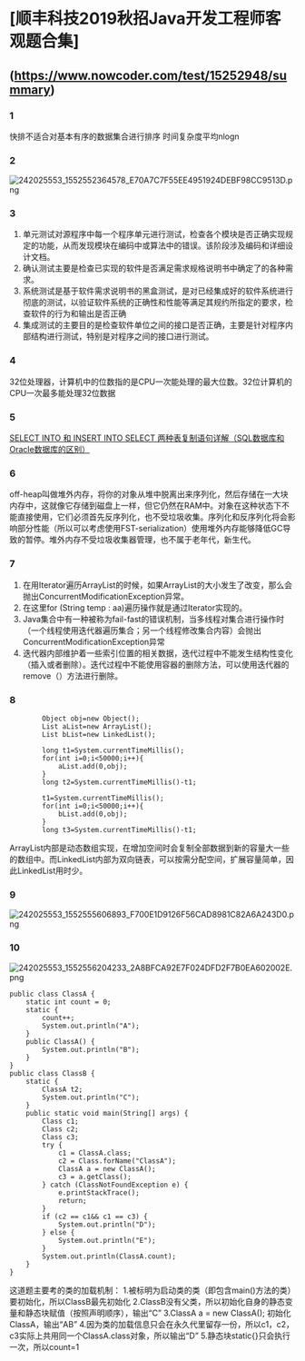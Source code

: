 # [顺丰科技2019秋招Java开发工程师客观题合集]
## (https://www.nowcoder.com/test/15252948/summary)

### 1
快排不适合对基本有序的数据集合进行排序
时间复杂度平均nlogn

### 2
![242025553_1552552364578_E70A7C7F55EE4951924DEBF98CC9513D.png](0)

### 3
1. 单元测试对源程序中每一个程序单元进行测试，检查各个模块是否正确实现规定的功能，从而发现模块在编码中或算法中的错误。该阶段涉及编码和详细设计文档。
2. 确认测试主要是检查已实现的软件是否满足需求规格说明书中确定了的各种需求。
3. 系统测试是基于软件需求说明书的黑盒测试，是对已经集成好的软件系统进行彻底的测试，以验证软件系统的正确性和性能等满足其规约所指定的要求，检查软件的行为和输出是否正确
4. 集成测试的主要目的是检查软件单位之间的接口是否正确，主要是针对程序内部结构进行测试，特别是对程序之间的接口进行测试。

### 4
32位处理器，计算机中的位数指的是CPU一次能处理的最大位数。32位计算机的CPU一次最多能处理32位数据

### 5
[SELECT INTO 和 INSERT INTO SELECT 两种表复制语句详解（SQL数据库和Oracle数据库的区别）](https://www.cnblogs.com/mq0036/p/4155136.html)

### 6
off-heap叫做堆外内存，将你的对象从堆中脱离出来序列化，然后存储在一大块内存中，这就像它存储到磁盘上一样，但它仍然在RAM中。对象在这种状态下不能直接使用，它们必须首先反序列化，也不受垃圾收集。序列化和反序列化将会影响部分性能（所以可以考虑使用FST-serialization）使用堆外内存能够降低GC导致的暂停。堆外内存不受垃圾收集器管理，也不属于老年代，新生代。

### 7
1. 在用Iterator遍历ArrayList的时候，如果ArrayList的大小发生了改变，那么会抛出ConcurrentModificationException异常。
2. 在这里for (String temp : aa)遍历操作就是通过Iterator实现的。
3. Java集合中有一种被称为fail-fast的错误机制，当多线程对集合进行操作时（一个线程使用迭代器遍历集合；另一个线程修改集合内容）会抛出ConcurrentModificationException异常
4. 迭代器内部维护着一些索引位置的相关数据，迭代过程中不能发生结构性变化（插入或者删除）。迭代过程中不能使用容器的删除方法，可以使用迭代器的remove（）方法进行删除。

### 8
```
        Object obj=new Object();
        List aList=new ArrayList();
        List bList=new LinkedList();
         
        long t1=System.currentTimeMillis();
        for(int i=0;i<50000;i++){
            aList.add(0,obj);
        }
        long t2=System.currentTimeMillis()-t1;
         
        t1=System.currentTimeMillis();
        for(int i=0;i<50000;i++){
            bList.add(0,obj);
        }
        long t3=System.currentTimeMillis()-t1; 
```
ArrayList内部是动态数组实现，在增加空间时会复制全部数据到新的容量大一些的数组中。而LinkedList内部为双向链表，可以按需分配空间，扩展容量简单，因此LinkedList用时少。

### 9
![242025553_1552555606893_F700E1D9126F56CAD8981C82A6A243D0.png](1)


### 10

![242025553_1552556204233_2A8BFCA92E7F024DFD2F7B0EA602002E.png](2)

```
public class ClassA {
    static int count = 0;
    static {
        count++;
        System.out.println("A");
    }
    public ClassA() {
        System.out.println("B");
    }
}
public class ClassB {
    static {
        ClassA t2;
        System.out.println("C");
    }
    public static void main(String[] args) {
        Class c1;
        Class c2;
        Class c3;
        try {
            c1 = ClassA.class;
            c2 = Class.forName("ClassA");
            ClassA a = new ClassA();  
            c3 = a.getClass();
        } catch (ClassNotFoundException e) {
            e.printStackTrace();
            return;
        }
        if (c2 == c1&& c1 == c3) {
            System.out.println("D");
        } else {
            System.out.println("E");
        }
        System.out.println(ClassA.count);
    }
}
```
这道题主要考的类的加载机制：
1.被标明为启动类的类（即包含main()方法的类）要初始化，所以ClassB最先初始化
2.ClassB没有父类，所以初始化自身的静态变量和静态块赋值（按照声明顺序），输出“C”
3.ClassA a = new ClassA(); 初始化ClassA，输出“AB”
4.因为类的加载信息只会在永久代里留存一份，所以c1，c2，c3实际上共用同一个ClassA.class对象，所以输出“D”
5.静态块static{}只会执行一次，所以count=1